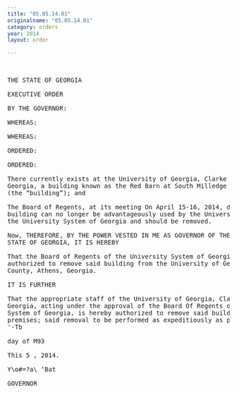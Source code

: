 ```yaml
---
title: "05.05.14.01"
originalname: "05.05.14.01"
category: orders
year: 2014
layout: order

---
```

<pre>
 

THE STATE OF GEORGIA

EXECUTIVE ORDER

BY THE GOVERNOR:

WHEREAS:

WHEREAS:

ORDERED:

ORDERED:

There currently exists at the University of Georgia, Clarke County, Athens,
Georgia, a building known as the Red Barn at South Milledge Avenue (#2901),
(the “building”); and

The Board of Regents, at its meeting On April 15-16, 2014, declared that said
building can no longer be advantageously used by the University of Georgia or
the University System of Georgia and should be removed.

Now, THEREFORE, BY THE POWER VESTED IN ME AS GOVERNOR OF THE
STATE OF GEORGIA, IT IS HEREBY

That the Board of Regents of the University System of Georgia is hereby
authorized to remove said building from the University of Georgia, Clarke
County, Athens, Georgia.

IT IS FURTHER

That the appropriate staff of the University of Georgia, Clarke County, Athens,
Georgia, acting under the approval of the Board Of Regents of the University
System of Georgia, is hereby authorized to remove said building from the
premises; said removal to be performed as expeditiously as possible.
'-Tb

day of M93

This 5 , 2014.

Y\o#=?a\ ‘Bat

GOVERNOR

</pre>

